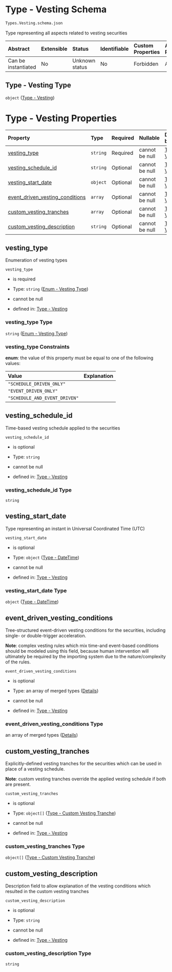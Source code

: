 # Type - Vesting Schema

```txt
Types.Vesting.schema.json
```

Type representing all aspects related to vesting securities

| Abstract            | Extensible | Status         | Identifiable | Custom Properties | Additional Properties | Access Restrictions | Defined In                                                                 |
| :------------------ | :--------- | :------------- | :----------- | :---------------- | :-------------------- | :------------------ | :------------------------------------------------------------------------- |
| Can be instantiated | No         | Unknown status | No           | Forbidden         | Allowed               | none                | [Vesting.schema.json](../types/Vesting.schema.json "open original schema") |

## Type - Vesting Type

`object` ([Type - Vesting](vesting-1.md))

# Type - Vesting Properties

| Property                                                            | Type     | Required | Nullable       | Defined by                                                                                                                                                         |
| :------------------------------------------------------------------ | :------- | :------- | :------------- | :----------------------------------------------------------------------------------------------------------------------------------------------------------------- |
| [vesting_type](#vesting_type)                                       | `string` | Required | cannot be null | [Type - Vesting](vesting-1-properties-enum---vesting-type.md "Enums.Vesting.schema.json#/properties/vesting_type")                                                 |
| [vesting_schedule_id](#vesting_schedule_id)                         | `string` | Optional | cannot be null | [Type - Vesting](vesting-1-properties-vesting_schedule_id.md "Types.Vesting.schema.json#/properties/vesting_schedule_id")                                          |
| [vesting_start_date](#vesting_start_date)                           | `object` | Optional | cannot be null | [Type - Vesting](issuer-properties-type---datetime.md "Types.DateTime.schema.json#/properties/vesting_start_date")                                                 |
| [event_driven_vesting_conditions](#event_driven_vesting_conditions) | `array`  | Optional | cannot be null | [Type - Vesting](vesting-1-properties-vesting-type---eventdrivenvestingcondition-array.md "Types.Vesting.schema.json#/properties/event_driven_vesting_conditions") |
| [custom_vesting_tranches](#custom_vesting_tranches)                 | `array`  | Optional | cannot be null | [Type - Vesting](vesting-1-properties-vesting-type---customvestingtranche-array.md "Types.Vesting.schema.json#/properties/custom_vesting_tranches")                |
| [custom_vesting_description](#custom_vesting_description)           | `string` | Optional | cannot be null | [Type - Vesting](vesting-1-properties-custom_vesting_description.md "Types.Vesting.schema.json#/properties/custom_vesting_description")                            |

## vesting_type

Enumeration of vesting types

`vesting_type`

- is required

- Type: `string` ([Enum - Vesting Type](vesting-1-properties-enum---vesting-type.md))

- cannot be null

- defined in: [Type - Vesting](vesting-1-properties-enum---vesting-type.md "Enums.Vesting.schema.json#/properties/vesting_type")

### vesting_type Type

`string` ([Enum - Vesting Type](vesting-1-properties-enum---vesting-type.md))

### vesting_type Constraints

**enum**: the value of this property must be equal to one of the following values:

| Value                         | Explanation |
| :---------------------------- | :---------- |
| `"SCHEDULE_DRIVEN_ONLY"`      |             |
| `"EVENT_DRIVEN_ONLY"`         |             |
| `"SCHEDULE_AND_EVENT_DRIVEN"` |             |

## vesting_schedule_id

Time-based vesting schedule applied to the securities

`vesting_schedule_id`

- is optional

- Type: `string`

- cannot be null

- defined in: [Type - Vesting](vesting-1-properties-vesting_schedule_id.md "Types.Vesting.schema.json#/properties/vesting_schedule_id")

### vesting_schedule_id Type

`string`

## vesting_start_date

Type representing an instant in Universal Coordinated Time (UTC)

`vesting_start_date`

- is optional

- Type: `object` ([Type - DateTime](issuer-properties-type---datetime.md))

- cannot be null

- defined in: [Type - Vesting](issuer-properties-type---datetime.md "Types.DateTime.schema.json#/properties/vesting_start_date")

### vesting_start_date Type

`object` ([Type - DateTime](issuer-properties-type---datetime.md))

## event_driven_vesting_conditions

Tree-structured event-driven vesting conditions for the securities, including single- or double-trigger acceleration.

**Note**: complex vesting rules which mix time-and event-based conditions should be modeled using this field, because human intervention will ultimately be required by the importing system due to the nature/complexity of the rules.

`event_driven_vesting_conditions`

- is optional

- Type: an array of merged types ([Details](vesting-1-properties-vesting-type---eventdrivenvestingcondition-array-items.md))

- cannot be null

- defined in: [Type - Vesting](vesting-1-properties-vesting-type---eventdrivenvestingcondition-array.md "Types.Vesting.schema.json#/properties/event_driven_vesting_conditions")

### event_driven_vesting_conditions Type

an array of merged types ([Details](vesting-1-properties-vesting-type---eventdrivenvestingcondition-array-items.md))

## custom_vesting_tranches

Explicitly-defined vesting tranches for the securities which can be used in place of a vesting schedule.

**Note**: custom vesting tranches override the applied vesting schedule if both are present.

`custom_vesting_tranches`

- is optional

- Type: `object[]` ([Type - Custom Vesting Tranche](vesting-1-properties-vesting-type---customvestingtranche-array-type---custom-vesting-tranche.md))

- cannot be null

- defined in: [Type - Vesting](vesting-1-properties-vesting-type---customvestingtranche-array.md "Types.Vesting.schema.json#/properties/custom_vesting_tranches")

### custom_vesting_tranches Type

`object[]` ([Type - Custom Vesting Tranche](vesting-1-properties-vesting-type---customvestingtranche-array-type---custom-vesting-tranche.md))

## custom_vesting_description

Description field to allow explanation of the vesting conditions which resulted in the custom vesting tranches

`custom_vesting_description`

- is optional

- Type: `string`

- cannot be null

- defined in: [Type - Vesting](vesting-1-properties-custom_vesting_description.md "Types.Vesting.schema.json#/properties/custom_vesting_description")

### custom_vesting_description Type

`string`
